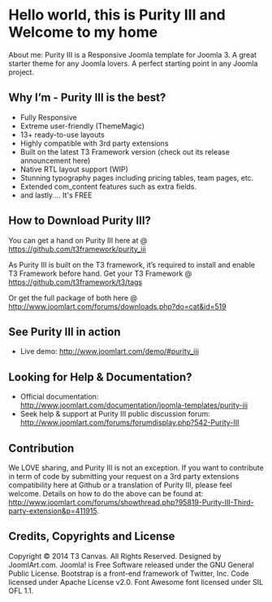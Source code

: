 Hello world, this is Purity III and Welcome to my home
==========

About me:
Purity III is a Responsive Joomla template for Joomla 3. A great starter theme for any Joomla lovers. A perfect starting point in any Joomla project. 

Why I’m - Purity III is the best?
---------------------------

- Fully Responsive
- Extreme user-friendly (ThemeMagic)
- 13+ ready-to-use layouts
- Highly compatible with 3rd party extensions
- Built on the latest T3 Framework version (check out its release announcement here)
- Native RTL layout support (WIP)
- Stunning typography pages including pricing tables, team pages, etc.
- Extended com_content features such as extra fields.
- and lastly.... It's FREE

How to Download Purity III?
---------------------------

You can get a hand on Purity III here at @ https://github.com/t3framework/purity_iii

As Purity III is built on the T3 framework, it’s required to install and enable T3 Framework before hand. Get your T3 Framework @ https://github.com/t3framework/t3/tags

Or get the full package of both here @ http://www.joomlart.com/forums/downloads.php?do=cat&id=519

See Purity III in action 
---------------------------

- Live demo: http://www.joomlart.com/demo/#purity_iii

Looking for Help & Documentation?
---------------------------

- Official documentation: http://www.joomlart.com/documentation/joomla-templates/purity-iii
- Seek help & support at Purity III public discussion forum: http://www.joomlart.com/forums/forumdisplay.php?542-Purity-III

Contribution
---------------------------

We LOVE sharing, and Purity III is not an exception. If you want to contribute in term of code by submitting your request on a 3rd party extensions compatibility here at Github or a translation of Purity III, please feel welcome. Details on how to do the above can be found at: http://www.joomlart.com/forums/showthread.php?95819-Purity-III-Third-party-extension&p=411915. 

Credits, Copyrights and License
---------------------------

Copyright © 2014 T3 Canvas. All Rights Reserved. Designed by JoomlArt.com.
Joomla! is Free Software released under the GNU General Public License.
Bootstrap is a front-end framework of Twitter, Inc. Code licensed under Apache License v2.0.
Font Awesome font licensed under SIL OFL 1.1.



